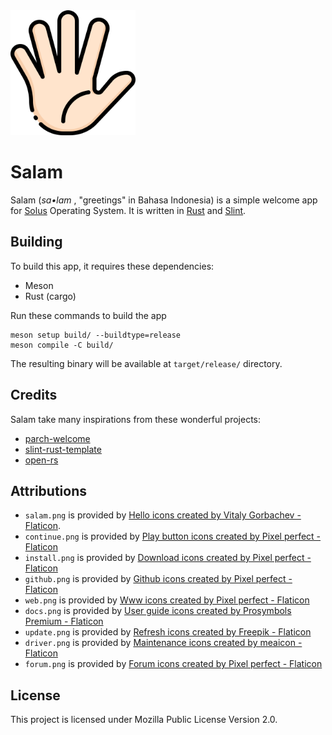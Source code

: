<img src="https://github.com/malfisya/salam/blob/main/data/salam.png" alt="drawing" width="200"/>

# Salam

Salam (_sa•lam_ , "greetings" in Bahasa Indonesia) is a simple welcome app for [Solus](https://getsol.us/) Operating System. It is written in [Rust](https://www.rust-lang.org/) and [Slint](https://slint.dev/).

## Building
To build this app, it requires these dependencies:
- Meson
- Rust (cargo)

Run these commands to build the app

```
meson setup build/ --buildtype=release
meson compile -C build/
```

The resulting binary will be available at `target/release/` directory.

## Credits
Salam take many inspirations from these wonderful projects:

- [parch-welcome](https://github.com/parchlinux/parch-welcome)
- [slint-rust-template](https://github.com/slint-ui/slint-rust-template/)
- [open-rs](https://github.com/Byron/open-rs)

## Attributions
- `salam.png` is provided by <a href="https://www.flaticon.com/free-icons/hello" title="hello icons">Hello icons created by Vitaly Gorbachev - Flaticon</a>.
- `continue.png` is provided by <a href="https://www.flaticon.com/free-icons/play-button" title="play button icons">Play button icons created by Pixel perfect - Flaticon</a>
- `install.png` is provided by <a href="https://www.flaticon.com/free-icons/download" title="download icons">Download icons created by Pixel perfect - Flaticon</a>
- `github.png` is provided by <a href="https://www.flaticon.com/free-icons/github" title="github icons">Github icons created by Pixel perfect - Flaticon</a>
- `web.png` is provided by <a href="https://www.flaticon.com/free-icons/www" title="www icons">Www icons created by Pixel perfect - Flaticon</a>
- `docs.png` is provided by <a href="https://www.flaticon.com/free-icons/user-guide" title="user guide icons">User guide icons created by Prosymbols Premium - Flaticon</a>
- `update.png` is provided by <a href="https://www.flaticon.com/free-icons/refresh" title="refresh icons">Refresh icons created by Freepik - Flaticon</a>
- `driver.png` is provided by <a href="https://www.flaticon.com/free-icons/maintenance" title="maintenance icons">Maintenance icons created by meaicon - Flaticon</a>
- `forum.png` is provided by <a href="https://www.flaticon.com/free-icons/forum" title="forum icons">Forum icons created by Pixel perfect - Flaticon</a>

## License
This project is licensed under Mozilla Public License Version 2.0.
